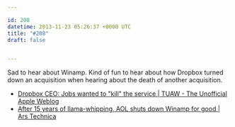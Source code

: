 ```yaml
---

id: 208
datetime: 2013-11-23 05:26:37 +0000 UTC
title: "#208"
draft: false


---
```


Sad to hear about Winamp. Kind of fun to hear about how Dropbox turned down an acquisition when hearing about the death of another acquisition. 

 
 * [Dropbox CEO: Jobs wanted to "kill" the service | TUAW - The Unofficial Apple Weblog](http://www.tuaw.com/2013/11/22/dropbox-ceo-jobs-wanted-to-kill-the-service/)
 * [After 15 years of llama-whipping, AOL shuts down Winamp for good | Ars Technica](http://arstechnica.com/business/2013/11/after-15-years-of-llama-whipping-aol-shuts-down-winamp-for-good/)


